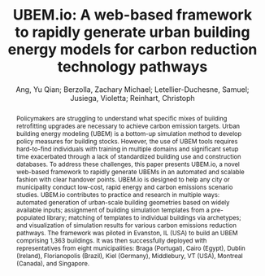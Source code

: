---
layout: technique
title: "UBEM.io: A web-based framework to rapidly generate urban building energy models for carbon reduction technology pathways"
classifications:
    system_type: "False"
    technique: "False"
    design_study: "False"
    evaluation: "False"
    data: "False"
    analysis: "True"
    generation: "False"
    curation_and_transformation: "False"
    management: "False"
    modeling: "True"
    urban_analysis: "True"
    visualization: "True"
    sunlight_access: "False"
    wind_ventilation: "False"
    view_impact: "False"
    energy: "True"
    damage_and_disaster_management: "False"
    climate: "False"
    sound: "False"
    property_cadastre: "False"
    others: "False"
    lookup: "False"
    browse: "True"
    locate: "False"
    explore: "False"
    identify: "True"
    compare: "True"
    summarize: "True"
    distribution: "True"
    trends: "False"
    outliers: "False"
    extremes: "False"
    features: "False"
    target_discovery: "True"
    target_access: "True"
    spatial_relation: "True"
    buildings: "True"
    streets: "False"
    nature: "False"
    uniform_discretization: "False"
    structural_subdivision: "True"
    univariate: "False"
    multivariate: "True"
    volumetric: "False"
    temporal: "False"
    sensing: "False"
    statistical: "False"
    simulation_based: "True"
    learning_based: "False"
    surveyed: "False"
    site: "True"
    block: "True"
    multi_block: "True"
    city: "True"
    va_wo_model: "False"
    post_model: "True"
    model_integrated: "False"
    assisted_models: "False"
    overlay: "True"
    embedded: "False"
    linked: "True"
    temporal_jx: "False"
    spatial_jx: "False"
    filter: "True"
    aggregate: "False"
    embed: "False"
    glyphs: "False"
    bar_charts: "True"
    scatterplots: "False"
    matrix: "False"
    parallel_coordinates: "False"
    map_2d: "False"
    map_3d: "True"
    walking: "False"
    steering: "False"
    selection_based: "False"
    manipulation_based: "True"
    distortion: "False"
    ghosting: "False"
    culling: "False"
    birds_view: "False"
    multi_view: "False"
    assisted_steering: "False"
    other: "False"
    vr_cave: "False"
    ar: "False"
    desktop: "True"
    mobile: "False"
    case_study: "True"
    user_study: "False"
    statistical_evaluation: "False"
    expert_interviews: "True"
key: "KCQNVZIL"
item_type: "journalArticle"
publication_year: "2022"
author: "Ang, Yu Qian; Berzolla, Zachary Michael; Letellier-Duchesne, Samuel; Jusiega, Violetta; Reinhart, Christoph"
publication_title: "Sustainable Cities and Society"
isbn: "nan"
issn: "22106707"
doi: "10.1016/j.scs.2021.103534"
url_paper: "https://linkinghub.elsevier.com/retrieve/pii/S2210670721008003"
abstract_note: "nan"
date_added: "2023-01-30 00:36:59"
date_modified: "2023-01-30 00:36:59"
access_date: "2023-01-30 00:36:59"
pages: "103534"
num_pages: "nan"
issue: "nan"
volume: "77.0"
number_of_volumes: "nan"
journal_abbreviation: "Sustainable Cities and Society"
short_title: "UBEM.io"
series: "nan"
series_number: "nan"
series_text: "nan"
series_title: "nan"
publisher: "nan"
place: "nan"
language: "en"
rights: "nan"
type: "nan"
archive: "nan"
archive_location: "nan"
library_catalog: "DOI.org (Crossref)"
call_number: "nan"
extra: "nan"
notes: "nan"
link_attachments: "nan"
manual_tags: "nan"
automatic_tags: "nan"
editor: "nan"
series_editor: "nan"
translator: "nan"
contributor: "nan"
attorney_agent: "nan"
book_author: "nan"
cast_member: "nan"
commenter: "nan"
composer: "nan"
cosponsor: "nan"
counsel: "nan"
interviewer: "nan"
producer: "nan"
recipient: "nan"
reviewed_author: "nan"
scriptwriter: "nan"
words_by: "nan"
guest: "nan"
number: "nan"
edition: "nan"
running_time: "nan"
scale: "nan"
medium: "nan"
artwork_size: "nan"
filing_date: "nan"
application_number: "nan"
assignee: "nan"
issuing_authority: "nan"
country: "nan"
meeting_name: "nan"
conference_name: "nan"
court: "nan"
references: "nan"
reporter: "nan"
legal_status: "nan"
priority_numbers: "nan"
programming_language: "nan"
version: "nan"
system: "nan"
code: "nan"
code_number: "nan"
section: "nan"
session: "nan"
committee: "nan"
history: "nan"
legislative_body: "nan"
abstract: "Policymakers are struggling to understand what specific mixes of building retrofitting upgrades are necessary to achieve carbon emission targets. Urban building energy modeling (UBEM) is a bottom-up simulation method to develop policy measures for building stocks. However, the use of UBEM tools requires hard-to-find individuals with training in multiple domains and significant setup time exacerbated through a lack of standardized building use and construction databases. To address these challenges, this paper presents UBEM.io, a novel web-based framework to rapidly generate UBEMs in an automated and scalable fashion with clear handover points. UBEM.io is designed to help any city or municipality conduct low-cost, rapid energy and carbon emissions scenario studies. UBEM.io contributes to practice and research in multiple ways: automated generation of urban-scale building geometries based on widely available inputs; assignment of building simulation templates from a pre-populated library; matching of templates to individual buildings via archetypes; and visualization of simulation results for various carbon emissions reduction pathways. The framework was piloted in Evanston, IL (USA) to build an UBEM comprising 1,363 buildings. It was then successfully deployed with representatives from eight municipalities: Braga (Portugal), Cairo (Egypt), Dublin (Ireland), Florianopolis (Brazil), Kiel (Germany), Middlebury, VT (USA), Montreal (Canada), and Singapore."
---